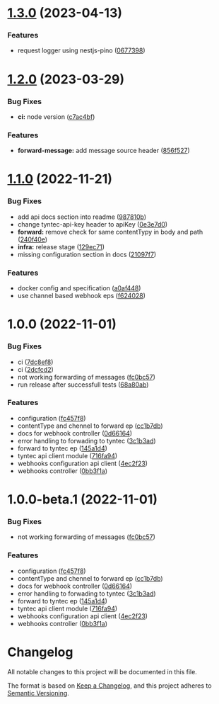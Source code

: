 # [1.3.0](https://github.com/vlnevyhosteny/conversation-inbox-pa-middleware/compare/v1.2.0...v1.3.0) (2023-04-13)


### Features

* request logger using nestjs-pino ([0677398](https://github.com/vlnevyhosteny/conversation-inbox-pa-middleware/commit/06773981b364ec07b753ce8f5de356634fa7ab64))

# [1.2.0](https://github.com/vlnevyhosteny/conversation-inbox-pa-middleware/compare/v1.1.0...v1.2.0) (2023-03-29)


### Bug Fixes

* **ci:** node version ([c7ac4bf](https://github.com/vlnevyhosteny/conversation-inbox-pa-middleware/commit/c7ac4bf5a01ac2714f458504437706fcc44184c4))


### Features

* **forward-message:** add message source header ([856f527](https://github.com/vlnevyhosteny/conversation-inbox-pa-middleware/commit/856f5277a6f3b8297612f93cca2249c471af17f8))

# [1.1.0](https://github.com/vlnevyhosteny/conversation-inbox-pa-middleware/compare/v1.0.0...v1.1.0) (2022-11-21)


### Bug Fixes

* add api docs section into readme ([987810b](https://github.com/vlnevyhosteny/conversation-inbox-pa-middleware/commit/987810baae4502c7d9ceb079a138ecc856c4b43e))
* change tyntec-api-key header to apiKey ([0e3e7d0](https://github.com/vlnevyhosteny/conversation-inbox-pa-middleware/commit/0e3e7d067cec6fe647d7b888343ae248fa5f347f))
* **forward:** remove check for same contentTypy in body and path ([240f40e](https://github.com/vlnevyhosteny/conversation-inbox-pa-middleware/commit/240f40ea0850b510c728e306d1d1b158d89a5a3f))
* **infra:** release stage ([129ec71](https://github.com/vlnevyhosteny/conversation-inbox-pa-middleware/commit/129ec7164b218e2e209780dc525bb5cf93bfa24f))
* missing configuration section in docs ([21097f7](https://github.com/vlnevyhosteny/conversation-inbox-pa-middleware/commit/21097f7d6c230fa5531da015ba94c185e99cfcd6))


### Features

* docker config and specification ([a0af448](https://github.com/vlnevyhosteny/conversation-inbox-pa-middleware/commit/a0af448ffbeb5af2500e46dc854a80a487d4dff5))
* use channel based webhook eps ([f624028](https://github.com/vlnevyhosteny/conversation-inbox-pa-middleware/commit/f624028f9b24078ebf7a69cb79da0bf34dc06af5))

# 1.0.0 (2022-11-01)


### Bug Fixes

* ci ([7dc8ef8](https://github.com/vlnevyhosteny/conversation-inbox-pa-middleware/commit/7dc8ef840f1dbeb74b9578bca0880d3f594fb5ba))
* ci ([2dcfcd2](https://github.com/vlnevyhosteny/conversation-inbox-pa-middleware/commit/2dcfcd25ab792c8043af366d7960e44f061f44bf))
* not working forwarding of messages ([fc0bc57](https://github.com/vlnevyhosteny/conversation-inbox-pa-middleware/commit/fc0bc579114f2b1b30e01384d31ad63e80f06bb4))
* run release after successfull tests ([68a80ab](https://github.com/vlnevyhosteny/conversation-inbox-pa-middleware/commit/68a80abefaa1fedc52c66f67641ad7385e463ae4))


### Features

* configuration ([fc457f8](https://github.com/vlnevyhosteny/conversation-inbox-pa-middleware/commit/fc457f8fc90e0890e540616077489ae3847c2f41))
* contentType and chennel to forward ep ([cc1b7db](https://github.com/vlnevyhosteny/conversation-inbox-pa-middleware/commit/cc1b7dbedba094de20218c37cf02699fef0f125d))
* docs for webhook controller ([0d66164](https://github.com/vlnevyhosteny/conversation-inbox-pa-middleware/commit/0d6616469a8149f3a7cf61a72d44c0dc83b52fa0))
* error handling to forwading to tyntec ([3c1b3ad](https://github.com/vlnevyhosteny/conversation-inbox-pa-middleware/commit/3c1b3ad8b7e89d5d58412ad704a42febdd30b3b7))
* forward to tyntec ep ([145a1d4](https://github.com/vlnevyhosteny/conversation-inbox-pa-middleware/commit/145a1d44d9fcdc6939aab2dd5ffca5f8dc83b22b))
* tyntec api client module ([716fa94](https://github.com/vlnevyhosteny/conversation-inbox-pa-middleware/commit/716fa94c925bfbf85d7fa527c083a7035e5bbf25))
* webhooks configuration api client ([4ec2f23](https://github.com/vlnevyhosteny/conversation-inbox-pa-middleware/commit/4ec2f232654c283ad07cc120b9164e011b33aa00))
* webhooks controller ([0bb3f1a](https://github.com/vlnevyhosteny/conversation-inbox-pa-middleware/commit/0bb3f1a96eca01cf05a6970d926eb80038d8573b))

# 1.0.0-beta.1 (2022-11-01)


### Bug Fixes

* not working forwarding of messages ([fc0bc57](https://github.com/vlnevyhosteny/conversation-inbox-pa-middleware/commit/fc0bc579114f2b1b30e01384d31ad63e80f06bb4))


### Features

* configuration ([fc457f8](https://github.com/vlnevyhosteny/conversation-inbox-pa-middleware/commit/fc457f8fc90e0890e540616077489ae3847c2f41))
* contentType and chennel to forward ep ([cc1b7db](https://github.com/vlnevyhosteny/conversation-inbox-pa-middleware/commit/cc1b7dbedba094de20218c37cf02699fef0f125d))
* docs for webhook controller ([0d66164](https://github.com/vlnevyhosteny/conversation-inbox-pa-middleware/commit/0d6616469a8149f3a7cf61a72d44c0dc83b52fa0))
* error handling to forwading to tyntec ([3c1b3ad](https://github.com/vlnevyhosteny/conversation-inbox-pa-middleware/commit/3c1b3ad8b7e89d5d58412ad704a42febdd30b3b7))
* forward to tyntec ep ([145a1d4](https://github.com/vlnevyhosteny/conversation-inbox-pa-middleware/commit/145a1d44d9fcdc6939aab2dd5ffca5f8dc83b22b))
* tyntec api client module ([716fa94](https://github.com/vlnevyhosteny/conversation-inbox-pa-middleware/commit/716fa94c925bfbf85d7fa527c083a7035e5bbf25))
* webhooks configuration api client ([4ec2f23](https://github.com/vlnevyhosteny/conversation-inbox-pa-middleware/commit/4ec2f232654c283ad07cc120b9164e011b33aa00))
* webhooks controller ([0bb3f1a](https://github.com/vlnevyhosteny/conversation-inbox-pa-middleware/commit/0bb3f1a96eca01cf05a6970d926eb80038d8573b))

# Changelog

All notable changes to this project will be documented in this file.

The format is based on [Keep a Changelog](https://keepachangelog.com/en/1.0.0/),
and this project adheres to [Semantic Versioning](https://semver.org/spec/v2.0.0.html).
